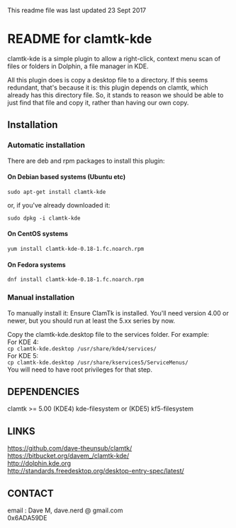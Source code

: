 This readme file was last updated 23 Sept 2017

# README for clamtk-kde

clamtk-kde is a simple plugin to allow a right-click,
context menu scan of files or folders in Dolphin,
a file manager in KDE.

All this plugin does is copy a desktop file to a
directory.  If this seems redundant, that's because it is:
this plugin depends on clamtk, which already has this directory
file. So, it stands to reason we should be able to just find that
file and copy it, rather than having our own copy.

## Installation

### Automatic installation

There are deb and rpm packages to install this plugin:

#### On Debian based systems (Ubuntu etc)

`sudo apt-get install clamtk-kde`

or, if you've already downloaded it:

`sudo dpkg -i clamtk-kde`

#### On CentOS systems

`yum install clamtk-kde-0.18-1.fc.noarch.rpm`

#### On Fedora systems

`dnf install clamtk-kde-0.18-1.fc.noarch.rpm`

### Manual installation

To manually install it:
Ensure ClamTk is installed. You'll need version 4.00 or newer,
but you should run at least the 5.xx series by now.

Copy the clamtk-kde.desktop file to the services folder. For example:  
For KDE 4:  
`cp clamtk-kde.desktop /usr/share/kde4/services/`  
For KDE 5:  
`cp clamtk-kde.desktop /usr/share/kservices5/ServiceMenus/`  
You will need to have root privileges for that step.  

DEPENDENCIES
------------

clamtk >= 5.00
(KDE4) kde-filesystem or (KDE5) kf5-filesystem

LINKS
-----

https://github.com/dave-theunsub/clamtk/  
https://bitbucket.org/davem_/clamtk-kde/  
http://dolphin.kde.org  
http://standards.freedesktop.org/desktop-entry-spec/latest/  

CONTACT
-------

email : Dave M, dave.nerd @ gmail.com  
0x6ADA59DE
